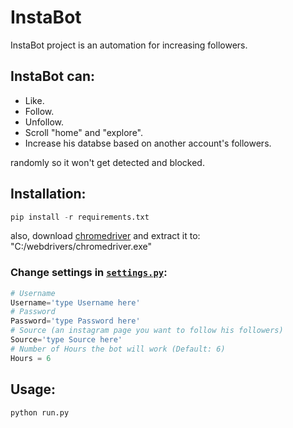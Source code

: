 # InstaBot

InstaBot project is an automation for increasing followers.

## InstaBot can:

- Like.
- Follow.
- Unfollow.
- Scroll "home" and "explore".
- Increase his databse based on another account's followers.

randomly so it won't get detected and blocked.

## Installation:

```python
pip install -r requirements.txt
```

also, download <a href="https://chromedriver.chromium.org/downloads">chromedriver</a> and extract it to:
"C:/webdrivers/chromedriver.exe"

### Change settings in [`settings.py`](settings.py):

```python
# Username
Username='type Username here'
# Password
Password='type Password here'
# Source (an instagram page you want to follow his followers)
Source='type Source here'
# Number of Hours the bot will work (Default: 6)
Hours = 6
```

## Usage:

```python
python run.py
```
